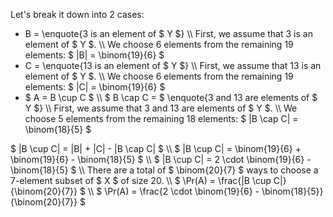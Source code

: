 Let's break it down into 2 cases:
<ul>
<li> B = \enquote{3 is an element of $ Y $} \\
	      First, we assume that 3 is an element of $ Y $. \\
	      We choose 6 elements from the remaining 19 elements: $ |B| = \binom{19}{6} $
	<li> C = \enquote{13 is an element of $ Y $} \\
	      First, we assume that 13 is an element of $ Y $. \\
	      We choose 6 elements from the remaining 19 elements: $ |C| = \binom{19}{6} $
	<li> $ A = B \cup C $ \\
	      $ B \cap C = $ \enquote{3 and 13 are elements of $ Y $} \\
	      First, we assume that 3 and 13 are elements of $ Y $. \\
	      We choose 5 elements from the remaining 18 elements: $ |B \cap C| = \binom{18}{5} $
</ul>
$ |B \cup C| = |B| + |C| - |B \cap C| $ \\
$ |B \cup C| = \binom{19}{6} + \binom{19}{6} - \binom{18}{5} $ \\
$ |B \cup C| = 2 \cdot \binom{19}{6} - \binom{18}{5} $ \\
There are a total of $ \binom{20}{7} $ ways to choose a 7-element subset of $ X $ of size 20. \\
$ \Pr(A) = \frac{|B \cup C|}{\binom{20}{7}} $ \\
$ \Pr(A) = \frac{2 \cdot \binom{19}{6} - \binom{18}{5}}{\binom{20}{7}} $
